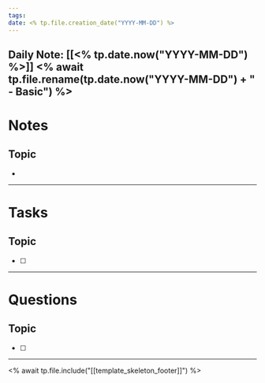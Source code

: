 ```yaml
---
tags: 
date: <% tp.file.creation_date("YYYY-MM-DD") %>
---
```

Daily Note: [[<% tp.date.now("YYYY-MM-DD") %>]]
<% await tp.file.rename(tp.date.now("YYYY-MM-DD") + " - Basic") %>
---
# Notes
## Topic
- 
---
# Tasks
## Topic
- [ ]
---
# Questions
## Topic
- [ ]
---
<% await tp.file.include("[[template_skeleton_footer]]") %>